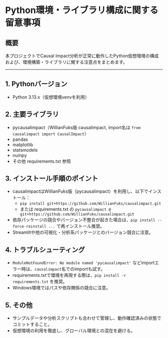 <!--
【役割】
本ファイルは、Causal Impact分析アプリのPython仮想環境・主要ライブラリ構成・環境構築時の注意点をまとめたドキュメントです。
【参照先】
- docs/requirements_spec.md（要件定義書）
- docs/development_checklist.md（進捗管理・TODOリスト）
- docs/current_status.md（開発状況）
-->
# Python環境・ライブラリ構成に関する留意事項

## 概要
本プロジェクトでCausal Impact分析が正常に動作したPython仮想環境の構成および、環境構築・ライブラリに関する注意点をまとめます。

---

## 1. Pythonバージョン
- Python 3.13.x（仮想環境venvを利用）

## 2. 主要ライブラリ
- pycausalimpact（WillianFuks版 causalimpact, import名は `from causalimpact import CausalImpact`）
- pandas
- matplotlib
- statsmodels
- numpy
- その他 requirements.txt 参照

## 3. インストール手順のポイント
- causalimpactはWillianFuks版（pycausalimpact）を利用し、以下でインストール：
  - `pip install git+https://github.com/WillianFuks/causalimpact.git`
  - または requirements.txt の `pycausalimpact @ git+https://github.com/WillianFuks/causalimpact.git`
- 依存パッケージの競合やバージョン不整合が起きた場合は、`pip install --force-reinstall ...` で再インストール推奨。
- Streamlitや他の可視化・分析系パッケージとのバージョン競合に注意。

## 4. トラブルシューティング
- `ModuleNotFoundError: No module named 'pycausalimpact'` などimportエラー時は、`causalimpact`名でのimportも試す。
- requirements.txtで環境を再現する際は、`pip install -r requirements.txt` を推奨。
- Windows環境ではパスや依存関係の競合に注意。

## 5. その他
- サンプルデータや分析スクリプトも合わせて管理し、動作確認済みの状態でコミットすること。
- 仮想環境の利用を徹底し、グローバル環境との混在を避ける。 